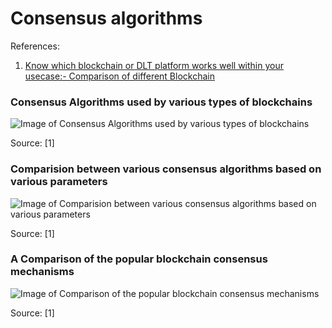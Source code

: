 # Consensus algorithms

References:
1. [Know which blockchain or DLT platform works well within your usecase:- Comparison of different Blockchain](
https://medium.com/coinmonks/know-which-blockchain-or-dlt-platform-works-well-within-your-usecase-comparison-of-different-a8dc34782af3)


### Consensus Algorithms used by various types of blockchains

![Image of Consensus Algorithms used by various types of blockchains](
https://cdn-images-1.medium.com/max/1200/1*H_0bNWW-SCYoHIVm75ZA1Q.png)

Source: [1]


### Comparision between various consensus algorithms based on various parameters

![Image of Comparision between various consensus algorithms based on various parameters](
https://cdn-images-1.medium.com/max/1200/1*AVdkof1bXWAVSVyUJPxIiA.png)

Source: [1]


### A Comparison of the popular blockchain consensus mechanisms

![Image of Comparison of the popular blockchain consensus mechanisms](
https://cdn-images-1.medium.com/max/1200/1*WHoeBXgkw4GDDa_CtDRbqQ.png)

Source: [1]
